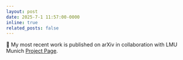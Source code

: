 ```yaml
---
layout: post
date: 2025-7-1 11:57:00-0000
inline: true
related_posts: false
---
```


📢 My most recent work is published on arXiv in collaboration with LMU Munich <a href="https://amir-aghdam.github.io/act-align/">Project Page</a>.
